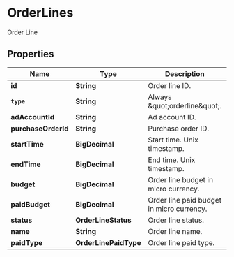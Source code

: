 

# OrderLines

Order Line

## Properties

Name | Type | Description | Notes
------------ | ------------- | ------------- | -------------
**id** | **String** | Order line ID. |  [optional]
**`type`** | **String** | Always \&quot;orderline\&quot;. |  [optional]
**adAccountId** | **String** | Ad account ID. |  [optional]
**purchaseOrderId** | **String** | Purchase order ID. |  [optional]
**startTime** | **BigDecimal** | Start time. Unix timestamp. |  [optional]
**endTime** | **BigDecimal** | End time. Unix timestamp. |  [optional]
**budget** | **BigDecimal** | Order line budget in micro currency. |  [optional]
**paidBudget** | **BigDecimal** | Order line paid budget in micro currency. |  [optional]
**status** | **OrderLineStatus** | Order line status. |  [optional]
**name** | **String** | Order line name. |  [optional]
**paidType** | **OrderLinePaidType** | Order line paid type. |  [optional]



